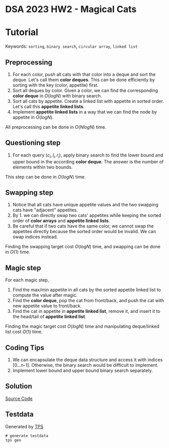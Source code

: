 # DSA 2023 HW2 - Magical Cats
# Tutorial
Keywords: `sorting`, `binary search`, `circular array`, `linked list`
## Preprocessing
1. For each color, push all cats with that color into a deque and sort the deque. Let's call them **color deques**. This can be done efficiently by sorting with the key (color, appetite) first.
3. Sort all deques by color. Given a color, we can find the corresponding **color deque** in $O(log N)$ with binary search.
4. Sort all cats by appetite. Create a linked list with appetite in sorted order. Let's call this **appetite linked lists**.
5. Implement **appetite linked lists** in a way that we can find the node by appetite in $O(log N)$.

All preprocessing can be done in $O(NlogN)$ time.
## Questioning step

1. For each query $(c_i,l_i,r_i)$, apply binary search to find the lower bound and upper bound in the according **color deque**. The answer is the number of elements within two bounds.

This step can be done in $O(logN)$ time.

## Swapping step
1. Notice that all cats have unique appetite values and the two swapping cats have "adjacent" appetites.
2. By 1. we can directly swap two cats' appetites while keeping the sorted order of **color arrays** and **appetite linked lists**. 
3. Be careful that if two cats have the same color, we cannot swap the appetites directly because the sorted order would be invalid. We can swap indices instead.

Finding the swapping target cost $O(logN)$ time, and swapping can be done in $O(1)$ time.
## Magic step

For each magic step,
1. Find the max/min appetite in all cats by the sorted appetite linked list to compute the value after magic.
2. Find the **color deque**, pop the cat from front/back, and push the cat with new appetite value to front/back.
3. Find the cat in appetite in **appetite linked list**, remove it, and insert it to the head/tail of **appetite linked list**.

Finding the magic target cost $O(logN)$ time and manipulating deque/linked list cost $O(1)$ time.
## Coding Tips
1. We can encapsulate the deque data structure and access it with indices [0...n-1]. Otherwise, the binary search would be difficult to implement.
2. Implement lower bound and upper bound binary search separately.

## Solution

[Source Code](./solution/sol.c)

## Testdata
Generated by [TPS](https://github.com/ioi-2017/tps)
```
# generate testdata
tps gen
```
